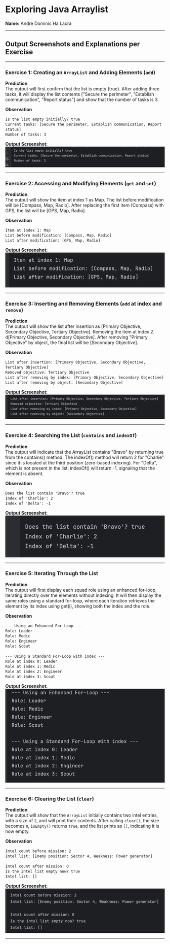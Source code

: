 # Exploring Java Arraylist

**Name:** Andre Dominic Ha Lacra

---

## Output Screenshots and Explanations per Exercise

---

### Exercise 1: Creating an `ArrayList` and Adding Elements (`add`)

**Prediction**  
The output will first confirm that the list is empty (true). After adding three tasks, it will display the list contents ["Secure the perimeter", "Establish communication", "Report status"] and show that the number of tasks is 3.

**Observation**  
```
Is the list empty initially? true
Current tasks: [Secure the perimeter, Establish communication, Report status]
Number of tasks: 3
```

**Output Screenshot:**  
![Screenshot 1](output-screenshots/JC-Exploring-Arraylist-screenshot-1.png)

---

### Exercise 2: Accessing and Modifying Elements (`get` and `set`)

**Prediction**  
The output will show the item at index 1 as Map. The list before modification will be [Compass, Map, Radio]. After replacing the first item (Compass) with GPS, the list will be [GPS, Map, Radio].

**Observation**  
```
Item at index 1: Map
List before modification: [Compass, Map, Radio]
List after modification: [GPS, Map, Radio]
```

**Output Screenshot:**  
![Screenshot 2](output-screenshots/JC-Exploring-Arraylist-screenshot-2.png)

---

### Exercise 3: Inserting and Removing Elements (`add` at index and `remove`)

**Prediction**  
The output will show the list after insertion as [Primary Objective, Secondary Objective, Tertiary Objective]. Removing the item at index 2. d[Primary Objective, Secondary Objective]. After removing "Primary Objective" by object, the final list will be [Secondary Objective].

**Observation**  
```
List after insertion: [Primary Objective, Secondary Objective, Tertiary Objective]
Removed objective: Tertiary Objective
List after removing by index: [Primary Objective, Secondary Objective]
List after removing by object: [Secondary Objective]
```

**Output Screenshot:**  
![Screenshot 3](output-screenshots/JC-Exploring-Arraylist-screenshot-3.png)

---

### Exercise 4: Searching the List (`contains` and `indexOf`)

**Prediction**  
The output will indicate that the ArrayList contains "Bravo" by returning true from the contains() method. The indexOf() method will return 2 for "Charlie" since it is located at the third position (zero-based indexing). For "Delta", which is not present in the list, indexOf() will return -1, signaling that the element is absent.

**Observation**  
```
Does the list contain 'Bravo'? true
Index of 'Charlie': 2
Index of 'Delta': -1
```

**Output Screenshot:**  
![Screenshot 4](output-screenshots/JC-Exploring-Arraylist-screenshot-4.png)

---

### Exercise 5: Iterating Through the List

**Prediction**  
The output will first display each squad role using an enhanced for-loop, iterating directly over the elements without indexing. It will then display the same roles using a standard for-loop, where each iteration retrieves the element by its index using get(i), showing both the index and the role.

**Observation**  
```
--- Using an Enhanced For-Loop ---
Role: Leader
Role: Medic
Role: Engineer
Role: Scout

--- Using a Standard For-Loop with index ---
Role at index 0: Leader
Role at index 1: Medic
Role at index 2: Engineer
Role at index 3: Scout
```

**Output Screenshot:**  
![Screenshot 5](output-screenshots/JC-Exploring-Arraylist-screenshot-5.png)

---

### Exercise 6: Clearing the List (`clear`)

**Prediction**  
The output will show that the `ArrayList` initially contains two intel entries, with a size of `2`, and will print their contents. After calling `clear()`, the size becomes `0`, `isEmpty()` returns `true`, and the list prints as `[]`, indicating it is now empty.

**Observation**  
```
Intel count before mission: 2
Intel list: [Enemy position: Sector 4, Weakness: Power generator]

Intel count after mission: 0
Is the intel list empty now? true
Intel list: []
```

**Output Screenshot:**  
![Screenshot 6](output-screenshots/JC-Exploring-Arraylist-screenshot-6.png)

---
